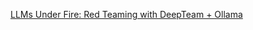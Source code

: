 [LLMs Under Fire: Red Teaming with DeepTeam + Ollama](https://dev.to/nodeshiftcloud/llms-under-fire-red-teaming-with-deepteam-ollama-3l1i)
